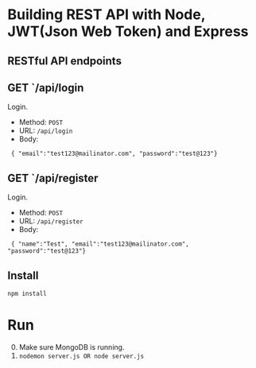 # Building REST API with Node, JWT(Json Web Token) and Express

## RESTful API endpoints
## GET `/api/login
Login.

+ Method: `POST`
+ URL: `/api/login`
+ Body:

`
{ "email":"test123@mailinator.com", "password":"test@123"}`

## GET `/api/register
Login.

+ Method: `POST`
+ URL: `/api/register`
+ Body:

`
{ "name":"Test", "email":"test123@mailinator.com", "password":"test@123"}`

## Install

	npm install


# Run
0. Make sure MongoDB is running.
1. `nodemon server.js OR node server.js` 
